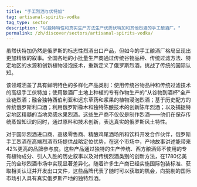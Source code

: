 ```yaml
---
title: "手工烈酒与伏特加"
tag: artisanal-spirits-vodka
tag_type: sector
description: "以独特特性和真实生产方法生产优质伏特加和其他烈酒的手工酿酒厂。"
permalink: /zh/discover/sectors/artisanal-spirits-vodka/
---
```


虽然伏特加仍然是俄罗斯的标志性烈酒出口产品，但如今的手工酿酒厂格局呈现出更加精致的叙事。全国各地的小批量生产商通过传统谷物品种、传统过滤方法、特定地区的水源和创新植物浸泡技术，重新定义了俄罗斯烈酒，挑战了传统的国际认知。

该领域涵盖了具有鲜明特色的多样化产品类别：使用传统谷物品种和传统过滤技术的高级手工伏特加；使用酿酒厂土地上种植的专有作物生产的"从谷物到酒杯"全产业链烈酒；融合独特西伯利亚和远东草药和浆果的植物浸泡烈酒；基于历史配方的传统俄罗斯利口酒；利用俄罗斯橡木和独特陈酿技术的创新陈年烈酒；以及捕捉特定地区精髓的当地灵感水果烈酒。这些生产商不仅仅是制作烈酒——他们在保存传统蒸馏知识的同时，通过原料和技术创新，表达真实的俄罗斯风土特性。

对于国际烈酒进口商、高级零售商、精酿鸡尾酒场所和饮料开发合作伙伴，俄罗斯手工烈酒在高端烈酒市场提供战略定位优势，在这个市场中，产地故事讲述能带来42%更高的品牌参与度。这些产品通过独特的生产传统、西方酿酒师不使用的专有植物成分、引人入胜的历史叙事以及对传统烈酒类别的创新方法，在1780亿美元的全球烈酒市场中实现显著差异化。随着许多生产商已经实施国际包装标准、获取相关认证并开发出口文件，这些品牌代表了随时可以获取的机会，向挑剔的国际市场引入具有真实俄罗斯产地的独特烈酒。